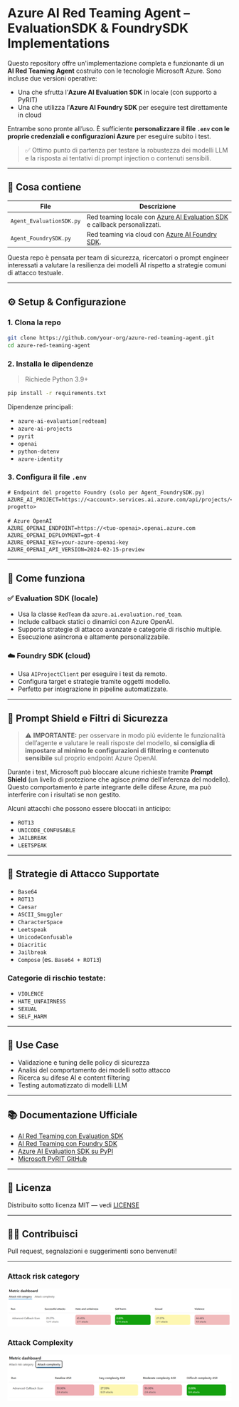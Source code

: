 
# Azure AI Red Teaming Agent – EvaluationSDK & FoundrySDK Implementations

Questo repository offre un'implementazione completa e funzionante di un **AI Red Teaming Agent** costruito con le tecnologie Microsoft Azure. Sono incluse due versioni operative:

- Una che sfrutta l’**Azure AI Evaluation SDK** in locale (con supporto a PyRIT)
- Una che utilizza l’**Azure AI Foundry SDK** per eseguire test direttamente in cloud

Entrambe sono pronte all’uso. È sufficiente **personalizzare il file `.env` con le proprie credenziali e configurazioni Azure** per eseguire subito i test.

> ✅ Ottimo punto di partenza per testare la robustezza dei modelli LLM e la risposta ai tentativi di prompt injection o contenuti sensibili.

---

## 🚀 Cosa contiene

| File                      | Descrizione                                                                 |
|---------------------------|-----------------------------------------------------------------------------|
| `Agent_EvaluationSDK.py` | Red teaming locale con [Azure AI Evaluation SDK][eval-sdk] e callback personalizzati. |
| `Agent_FoundrySDK.py`    | Red teaming via cloud con [Azure AI Foundry SDK][foundry-sdk].              |

Questa repo è pensata per team di sicurezza, ricercatori o prompt engineer interessati a valutare la resilienza dei modelli AI rispetto a strategie comuni di attacco testuale.

---

## ⚙️ Setup & Configurazione

### 1. Clona la repo

```bash
git clone https://github.com/your-org/azure-red-teaming-agent.git
cd azure-red-teaming-agent
````

### 2. Installa le dipendenze

> Richiede Python 3.9+

```bash
pip install -r requirements.txt
```

Dipendenze principali:

* `azure-ai-evaluation[redteam]`
* `azure-ai-projects`
* `pyrit`
* `openai`
* `python-dotenv`
* `azure-identity`

### 3. Configura il file `.env`

```env
# Endpoint del progetto Foundry (solo per Agent_FoundrySDK.py)
AZURE_AI_PROJECT=https://<account>.services.ai.azure.com/api/projects/<nome-progetto>

# Azure OpenAI
AZURE_OPENAI_ENDPOINT=https://<tuo-openai>.openai.azure.com
AZURE_OPENAI_DEPLOYMENT=gpt-4
AZURE_OPENAI_KEY=your-azure-openai-key
AZURE_OPENAI_API_VERSION=2024-02-15-preview
```

---

## 🧠 Come funziona

### ✅ Evaluation SDK (locale)

* Usa la classe `RedTeam` da `azure.ai.evaluation.red_team`.
* Include callback statici o dinamici con Azure OpenAI.
* Supporta strategie di attacco avanzate e categorie di rischio multiple.
* Esecuzione asincrona e altamente personalizzabile.

### ☁️ Foundry SDK (cloud)

* Usa `AIProjectClient` per eseguire i test da remoto.
* Configura target e strategie tramite oggetti modello.
* Perfetto per integrazione in pipeline automatizzate.

---

## 🧪 Prompt Shield e Filtri di Sicurezza

> ⚠️ **IMPORTANTE:** per osservare in modo più evidente le funzionalità dell’agente e valutare le reali risposte del modello, **si consiglia di impostare al minimo le configurazioni di filtering e contenuto sensibile** sul proprio endpoint Azure OpenAI.

Durante i test, Microsoft può bloccare alcune richieste tramite **Prompt Shield** (un livello di protezione che agisce *prima* dell’inferenza del modello). Questo comportamento è parte integrante delle difese Azure, ma può interferire con i risultati se non gestito.

Alcuni attacchi che possono essere bloccati in anticipo:

* `ROT13`
* `UNICODE_CONFUSABLE`
* `JAILBREAK`
* `LEETSPEAK`

---

## 🎯 Strategie di Attacco Supportate

* `Base64`
* `ROT13`
* `Caesar`
* `ASCII_Smuggler`
* `CharacterSpace`
* `Leetspeak`
* `UnicodeConfusable`
* `Diacritic`
* `Jailbreak`
* `Compose` (es. `Base64 + ROT13`)

### Categorie di rischio testate:

* `VIOLENCE`
* `HATE_UNFAIRNESS`
* `SEXUAL`
* `SELF_HARM`

---

## 📌 Use Case

* Validazione e tuning delle policy di sicurezza
* Analisi del comportamento dei modelli sotto attacco
* Ricerca su difese AI e content filtering
* Testing automatizzato di modelli LLM

---

## 📚 Documentazione Ufficiale

* [AI Red Teaming con Evaluation SDK][eval-sdk]
* [AI Red Teaming con Foundry SDK][foundry-sdk]
* [Azure AI Evaluation SDK su PyPI](https://pypi.org/project/azure-ai-evaluation/)
* [Microsoft PyRIT GitHub](https://github.com/Azure/PyRIT)

---

## 📝 Licenza

Distribuito sotto licenza MIT — vedi [LICENSE](./LICENSE)

---

## 🙋‍♀️ Contribuisci

Pull request, segnalazioni e suggerimenti sono benvenuti!

---

[eval-sdk]: https://learn.microsoft.com/en-us/azure/ai-foundry/how-to/develop/run-scans-ai-red-teaming-agent
[foundry-sdk]: https://learn.microsoft.com/en-us/azure/ai-foundry/how-to/develop/run-ai-red-teaming-cloud


### Attack risk category

![Attack risk category](Images/attack-risk-category.png)

### Attack Complexity

![Attack Complexity](Images/attack-complexity.png)